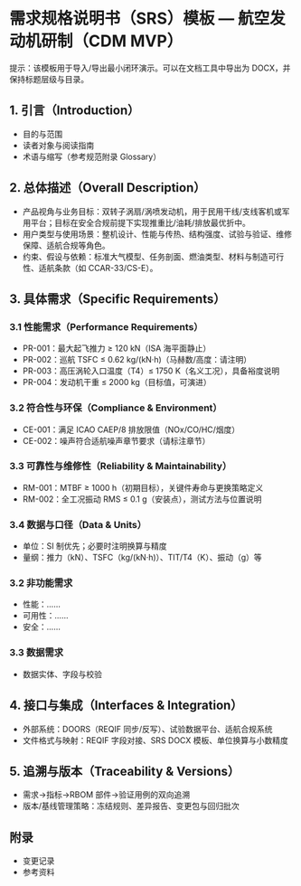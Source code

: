 # 需求规格说明书（SRS）模板 — 航空发动机研制（CDM MVP）

提示：该模板用于导入/导出最小闭环演示。可以在文档工具中导出为 DOCX，并保持标题层级与目录。

## 1. 引言（Introduction）
- 目的与范围
- 读者对象与阅读指南
- 术语与缩写（参考规范附录 Glossary）

## 2. 总体描述（Overall Description）
- 产品视角与业务目标：双转子涡扇/涡喷发动机，用于民用干线/支线客机或军用平台；目标在安全合规前提下实现推重比/油耗/排放最优折中。
- 用户类型与使用场景：整机设计、性能与传热、结构强度、试验与验证、维修保障、适航合规等角色。
- 约束、假设与依赖：标准大气模型、任务剖面、燃油类型、材料与制造可行性、适航条款（如 CCAR-33/CS-E）。

## 3. 具体需求（Specific Requirements）
### 3.1 性能需求（Performance Requirements）
- PR-001：最大起飞推力 ≥ 120 kN（ISA 海平面静止）
- PR-002：巡航 TSFC ≤ 0.62 kg/(kN·h)（马赫数/高度：请注明）
- PR-003：高压涡轮入口温度（T4）≤ 1750 K（名义工况），具备裕度说明
- PR-004：发动机干重 ≤ 2000 kg（目标值，可演进）

### 3.2 符合性与环保（Compliance & Environment）
- CE-001：满足 ICAO CAEP/8 排放限值（NOx/CO/HC/烟度）
- CE-002：噪声符合适航噪声章节要求（请标注章节）

### 3.3 可靠性与维修性（Reliability & Maintainability）
- RM-001：MTBF ≥ 1000 h（初期目标），关键件寿命与更换策略定义
- RM-002：全工况振动 RMS ≤ 0.1 g（安装点），测试方法与位置说明

### 3.4 数据与口径（Data & Units）
- 单位：SI 制优先；必要时注明换算与精度
- 量纲：推力（kN）、TSFC（kg/(kN·h)）、TIT/T4（K）、振动（g）等

### 3.2 非功能需求
- 性能：……
- 可用性：……
- 安全：……

### 3.3 数据需求
- 数据实体、字段与校验

## 4. 接口与集成（Interfaces & Integration）
- 外部系统：DOORS（REQIF 同步/反写）、试验数据平台、适航合规系统
- 文件格式与映射：REQIF 字段对接、SRS DOCX 模板、单位换算与小数精度

## 5. 追溯与版本（Traceability & Versions）
- 需求→指标→RBOM 部件→验证用例的双向追溯
- 版本/基线管理策略：冻结规则、差异报告、变更包与回归批次

## 附录
- 变更记录
- 参考资料
